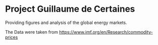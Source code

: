# Project Guillaume de Certaines

Providing figures and analysis of the global energy markets.

The Data were taken from https://www.imf.org/en/Research/commodity-prices

